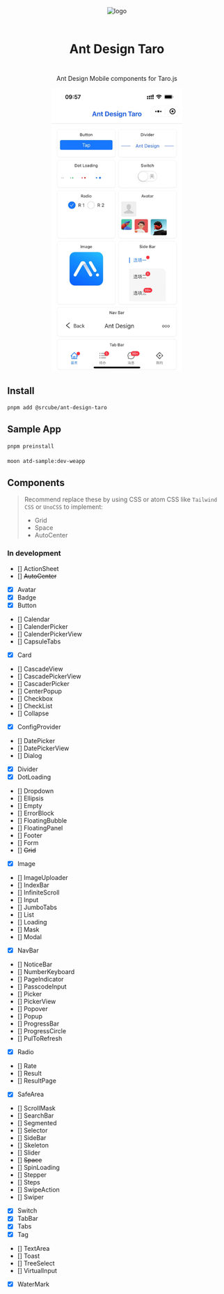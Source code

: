 <div align="center">

  <img src="https://gw.alipayobjects.com/zos/bmw-prod/b2c7ff8b-eba0-4af9-9dd5-0b5b17f42c57.svg" alt="logo" width="200" height="auto" />

  <h1 style="line-height: 80px">Ant Design Taro</h1>

  <p>Ant Design Mobile components for Taro.js</p>

  <img src="./images/preview.jpg" style="margin: 0 auto" width="300" />
</div>


## Install

```bash
pnpm add @srcube/ant-design-taro
```

## Sample App

```bash
pnpm preinstall

moon atd-sample:dev-weapp
```

## Components

> Recommend replace these by using CSS or atom CSS like `Tailwind CSS` or `UnoCSS` to implement:
>
> - Grid
> - Space
> - AutoCenter

### In development

- [] ActionSheet
- [] ~~AutoCenter~~
- [x] Avatar
- [x] Badge
- [x] Button
- [] Calendar
- [] CalenderPicker
- [] CalenderPickerView
- [] CapsuleTabs
- [x] Card
- [] CascadeView
- [] CascadePickerView
- [] CascaderPicker
- [] CenterPopup
- [] Checkbox
- [] CheckList
- [] Collapse
- [x] ConfigProvider
- [] DatePicker
- [] DatePickerView
- [] Dialog
- [x] Divider
- [x] DotLoading
- [] Dropdown
- [] Ellipsis
- [] Empty
- [] ErrorBlock
- [] FloatingBubble
- [] FloatingPanel
- [] Footer
- [] Form
- [] ~~Grid~~
- [x] Image
- [] ImageUploader
- [] IndexBar
- [] InfiniteScroll
- [] Input
- [] JumboTabs
- [] List
- [] Loading
- [] Mask
- [] Modal
- [x] NavBar
- [] NoticeBar
- [] NumberKeyboard
- [] PageIndicator
- [] PasscodeInput
- [] Picker
- [] PickerView
- [] Popover
- [] Popup
- [] ProgressBar
- [] ProgressCircle
- [] PulToRefresh
- [x] Radio
- [] Rate
- [] Result
- [] ResultPage
- [x] SafeArea
- [] ScrollMask
- [] SearchBar
- [] Segmented
- [] Selector
- [] SideBar
- [] Skeleton
- [] Slider
- [] ~~Space~~
- [] SpinLoading
- [] Stepper
- [] Steps
- [] SwipeAction
- [] Swiper
- [x] Switch
- [x] TabBar
- [x] Tabs
- [x] Tag
- [] TextArea
- [] Toast
- [] TreeSelect
- [] VirtualInput
- [x] WaterMark
